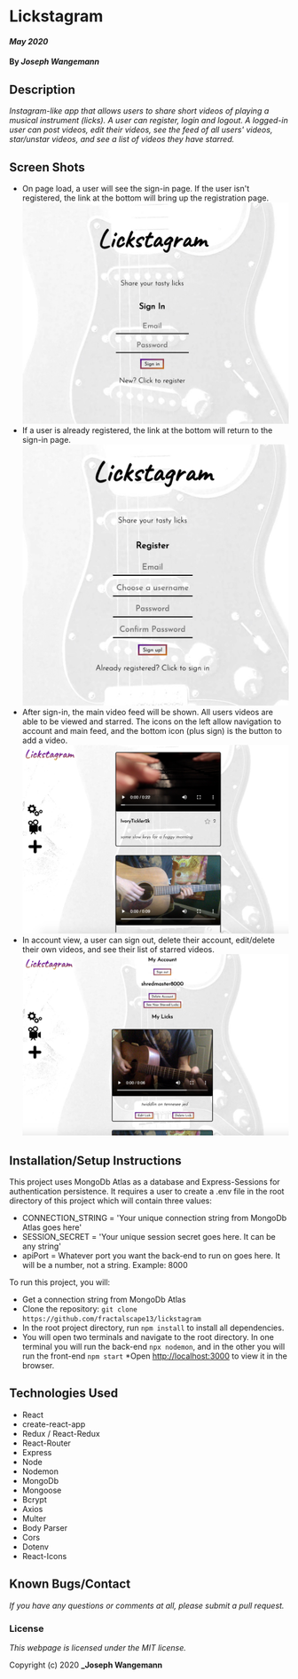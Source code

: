# Lickstagram

#### _May 2020_
#### By _**Joseph Wangemann**_

## Description
_Instagram-like app that allows users to share short videos of playing a musical instrument (licks).  A user can register, login and logout.  A logged-in user can post videos, edit their videos, see the feed of all users' videos, star/unstar videos, and see a list of videos they have starred._

## Screen Shots
* On page load, a user will see the sign-in page.  If the user isn't registered, the link at the bottom will bring up the registration page.
![Signin](./src/assets/loginview.png?raw=true "Sign in view")
* If a user is already registered, the link at the bottom will return to the sign-in page.
![Register](./src/assets/registerview.png?raw=true "Register view")
* After sign-in, the main video feed will be shown.  All users videos are able to be viewed and starred. The icons on the left allow navigation to account and main feed, and the bottom icon (plus sign) is the button to add a video.
![Feed](./src/assets/feedview.png?raw=true "Main feed")
* In account view, a user can sign out, delete their account, edit/delete their own videos, and see their list of starred videos.
![Acct](./src/assets/accountview.png?raw=true "Account view")

<!-- ## Specifications -->
## Installation/Setup Instructions
This project uses MongoDb Atlas as a database and Express-Sessions for authentication persistence.  It requires a user to create a .env file in the root directory of this project which will contain three values:
  * CONNECTION_STRING = 'Your unique connection string from MongoDb Atlas goes here'
  * SESSION_SECRET = 'Your unique session secret goes here. It can be any string'
  * apiPort = Whatever port you want the back-end to run on goes here. It will be a number, not a string. Example: 8000

To run this project, you will:
  * Get a connection string from MongoDb Atlas
  * Clone the repository: `git clone https://github.com/fractalscape13/lickstagram`
  * In the root project directory, run `npm install` to install all dependencies. 
  * You will open two terminals and navigate to the root directory.  In one terminal you will run the back-end `npx nodemon`, and in the other you will run the front-end `npm start`
  *Open [http://localhost:3000](http://localhost:3000) to view it in the browser.

## Technologies Used
* React
* create-react-app
* Redux / React-Redux
* React-Router
* Express
* Node
* Nodemon
* MongoDb
* Mongoose
* Bcrypt
* Axios
* Multer
* Body Parser
* Cors
* Dotenv
* React-Icons

## Known Bugs/Contact

_If you have any questions or comments at all, please submit a pull request._

### License

*This webpage is licensed under the MIT license.*

Copyright (c) 2020 **_Joseph Wangemann**
